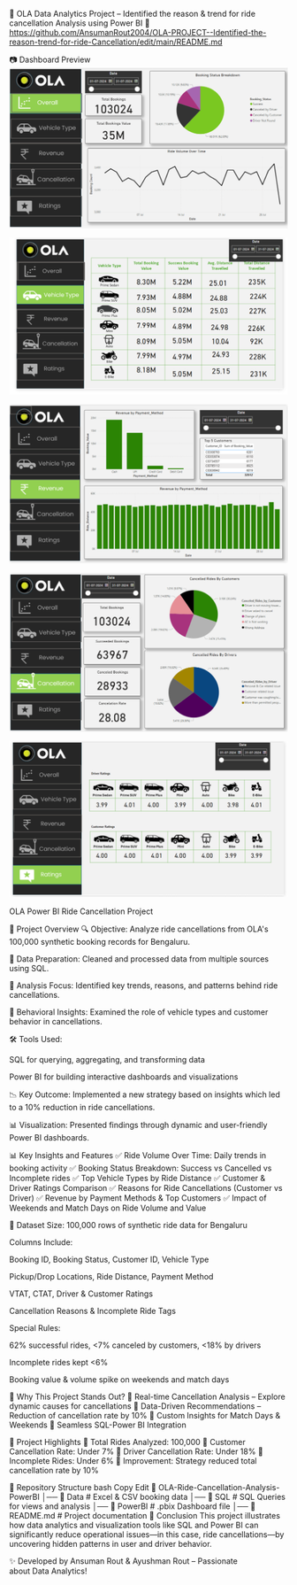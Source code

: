 🚕 OLA Data Analytics Project – Identified the reason & trend for ride cancellation
 Analysis using Power BI
📌https://github.com/AnsumanRout2004/OLA-PROJECT--Identified-the-reason-trend-for-ride-Cancellation/edit/main/README.md 



📷 Dashboard Preview
![Dashboard Preview](https://github.com/AnsumanRout2004/OLA-PROJECT--Identified-the-reason-trend-for-ride-Cancellation/blob/main/Screenshot%202025-06-19%20001617.png)

![Dashboard Preview](https://github.com/AnsumanRout2004/OLA-PROJECT--Identified-the-reason-trend-for-ride-Cancellation/blob/main/Screenshot%202025-06-19%20001659.png )

![Dashboard Preview](https://github.com/AnsumanRout2004/OLA-PROJECT--Identified-the-reason-trend-for-ride-Cancellation/blob/main/Screenshot%202025-06-19%20001728.png )

![Dashboard Preview](https://github.com/AnsumanRout2004/OLA-PROJECT--Identified-the-reason-trend-for-ride-Cancellation/blob/main/Screenshot%202025-06-19%20001748.png )

![Dashboard Preview](https://github.com/AnsumanRout2004/OLA-PROJECT--Identified-the-reason-trend-for-ride-Cancellation/blob/main/Screenshot%202025-06-19%20001818.png )


OLA Power BI Ride Cancellation Project



📌 Project Overview
🔍 Objective: Analyze ride cancellations from OLA's 100,000 synthetic booking records for Bengaluru.

🧹 Data Preparation: Cleaned and processed data from multiple sources using SQL.

🧠 Analysis Focus: Identified key trends, reasons, and patterns behind ride cancellations.

🚗 Behavioral Insights: Examined the role of vehicle types and customer behavior in cancellations.

🛠 Tools Used:

SQL for querying, aggregating, and transforming data

Power BI for building interactive dashboards and visualizations

📉 Key Outcome: Implemented a new strategy based on insights which led to a 10% reduction in ride cancellations.

📊 Visualization: Presented findings through dynamic and user-friendly Power BI dashboards.

📊 Key Insights and Features
✅ Ride Volume Over Time: Daily trends in booking activity
✅ Booking Status Breakdown: Success vs Cancelled vs Incomplete rides
✅ Top Vehicle Types by Ride Distance
✅ Customer & Driver Ratings Comparison
✅ Reasons for Ride Cancellations (Customer vs Driver)
✅ Revenue by Payment Methods & Top Customers
✅ Impact of Weekends and Match Days on Ride Volume and Value

📂 Dataset
Size: 100,000 rows of synthetic ride data for Bengaluru

Columns Include:

Booking ID, Booking Status, Customer ID, Vehicle Type

Pickup/Drop Locations, Ride Distance, Payment Method

VTAT, CTAT, Driver & Customer Ratings

Cancellation Reasons & Incomplete Ride Tags

Special Rules:

62% successful rides, <7% canceled by customers, <18% by drivers

Incomplete rides kept <6%

Booking value & volume spike on weekends and match days

🚀 Why This Project Stands Out?
🔹 Real-time Cancellation Analysis – Explore dynamic causes for cancellations
🔹 Data-Driven Recommendations – Reduction of cancellation rate by 10%
🔹 Custom Insights for Match Days & Weekends
🔹 Seamless SQL-Power BI Integration

🌟 Project Highlights
📌 Total Rides Analyzed: 100,000
📌 Customer Cancellation Rate: Under 7%
📌 Driver Cancellation Rate: Under 18%
📌 Incomplete Rides: Under 6%
📌 Improvement: Strategy reduced total cancellation rate by 10%

📁 Repository Structure
bash
Copy
Edit
📂 OLA-Ride-Cancellation-Analysis-PowerBI
│── 📁 Data  # Excel & CSV booking data
│── 📁 SQL  # SQL Queries for views and analysis
│── 📁 PowerBI  # .pbix Dashboard file
│── 📄 README.md  # Project documentation
🏁 Conclusion
This project illustrates how data analytics and visualization tools like SQL and Power BI can significantly reduce operational issues—in this case, ride cancellations—by uncovering hidden patterns in user and driver behavior.

✨ Developed by Ansuman Rout & Ayushman Rout – Passionate about Data Analytics!
